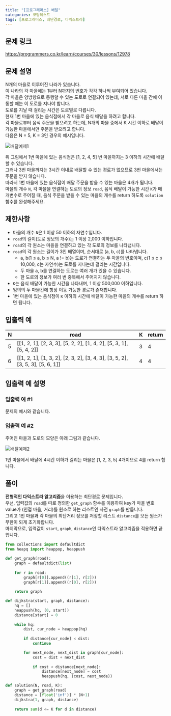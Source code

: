 ```yaml
---
title: "[프로그래머스] 배달"
categories: 코딩테스트
tags: [프로그래머스, 최단경로, 다익스트라]
---
```


## 문제 링크

<https://programmers.co.kr/learn/courses/30/lessons/12978>

## 문제 설명

N개의 마을로 이루어진 나라가 있습니다.  
이 나라의 각 마을에는 1부터 N까지의 번호가 각각 하나씩 부여되어 있습니다.  
각 마을은 양방향으로 통행할 수 있는 도로로 연결되어 있는데, 서로 다른 마을 간에 이동할 때는 이 도로를 지나야 합니다.  
도로를 지날 때 걸리는 시간은 도로별로 다릅니다.  
현재 1번 마을에 있는 음식점에서 각 마을로 음식 배달을 하려고 합니다.  
각 마을로부터 음식 주문을 받으려고 하는데, N개의 마을 중에서 K 시간 이하로 배달이 가능한 마을에서만 주문을 받으려고 합니다.  
다음은 N = 5, K = 3인 경우의 예시입니다.  

![배달예제1](https://grepp-programmers.s3.ap-northeast-2.amazonaws.com/files/production/d7779d88-084c-4ffa-ae9f-2a42f97d3bbf/%E1%84%87%E1%85%A2%E1%84%83%E1%85%A1%E1%86%AF_1_uxun8t.png)  

위 그림에서 1번 마을에 있는 음식점은 [1, 2, 4, 5] 번 마을까지는 3 이하의 시간에 배달할 수 있습니다.  
그러나 3번 마을까지는 3시간 이내로 배달할 수 있는 경로가 없으므로 3번 마을에서는 주문을 받지 않습니다.  
따라서 1번 마을에 있는 음식점이 배달 주문을 받을 수 있는 마을은 4개가 됩니다.  
마을의 개수 `N`, 각 마을을 연결하는 도로의 정보 `road`, 음식 배달이 가능한 시간 `K`가 매개변수로 주어질 때, 음식 주문을 받을 수 있는 마을의 개수를 return 하도록 `solution` 함수를 완성해주세요.


## 제한사항

- 마을의 개수 `N`은 1 이상 50 이하의 자연수입니다.
- `road`의 길이(도로 정보의 개수)는 1 이상 2,000 이하입니다.
- `road`의 각 원소는 마을을 연결하고 있는 각 도로의 정보를 나타냅니다.
- `road`의 각 원소는 길이가 3인 배열이며, 순서대로 (a, b, c)를 나타냅니다.
    + a, b(1 ≤ a, b ≤ N, a != b)는 도로가 연결하는 두 마을의 번호이며, c(1 ≤ c ≤ 10,000, c는 자연수)는 도로를 지나는데 걸리는 시간입니다.
    + 두 마을 a, b를 연결하는 도로는 여러 개가 있을 수 있습니다.
    + 한 도로의 정보가 여러 번 중복해서 주어지지 않습니다.
- `K`는 음식 배달이 가능한 시간을 나타내며, 1 이상 500,000 이하입니다.
- 임의의 두 마을간에 항상 이동 가능한 경로가 존재합니다.
- 1번 마을에 있는 음식점이 `K` 이하의 시간에 배달이 가능한 마을의 개수를 return 하면 됩니다.

## 입출력 예

|N|road|K|return|
|-|----|-|------|
|5|[[1, 2, 1], [2, 3, 3], [5, 2, 2], [1, 4, 2], [5, 3, 1], [5, 4, 2]]|3|4|
|6|[[1, 2, 1], [1, 3, 2], [2, 3, 2], [3, 4, 3], [3, 5, 2], [3, 5, 3], [5, 6, 1]]|4|4|

## 입출력 예 설명

### 입출력 예 #1

문제의 예시와 같습니다.

### 입출력 예 #2

주어진 마을과 도로의 모양은 아래 그림과 같습니다.  

![배달예제2](https://grepp-programmers.s3.ap-northeast-2.amazonaws.com/files/production/993685f2-6b97-4fe3-85b5-47c085dc1bf3/%E1%84%87%E1%85%A2%E1%84%83%E1%85%A1%E1%86%AF_3_njc7kq.png)  

1번 마을에서 배달에 4시간 이하가 걸리는 마을은 [1, 2, 3, 5] 4개이므로 4를 return 합니다.

## 풀이

**전형적인 다익스트라 알고리즘**을 이용하는 최단경로 문제입니다.  
우선, 입력값의 `road`를 따로 정의한 `get_graph` 함수를 이용하여 key가 마을 번호 value가 (인접 마을, 거리)를 원소로 하는 리스트인 사전 `graph`를 만듭니다.  
그리고 1번 마을과 각 마을의 최단거리 정보를 저장할 리스트 `distance`를 모든 원소가 무한이 되게 초기화합니다.  
마지막으로, 입력값이 `start`, `graph`, `distance`인 다익스트라 알고리즘을 적용하면 끝입니다.  

```python
from collections import defaultdict
from heapq import heappop, heappush

def get_graph(road):
    graph = defaultdict(list)
    
    for r in road:
        graph[r[0]].append((r[1], r[2]))
        graph[r[1]].append((r[0], r[2]))
    
    return graph

def dijkstra(start, graph, distance):
    hq = []
    heappush(hq, (0, start))
    distance[start] = 0
    
    while hq: 
        dist, cur_node = heappop(hq)
        
        if distance[cur_node] < dist:
            continue

        for next_node, next_dist in graph[cur_node]:
            cost = dist + next_dist
            
            if cost < distance[next_node]:
                distance[next_node] = cost
                heappush(hq, (cost, next_node))

def solution(N, road, K):
    graph = get_graph(road)
    distance = [float('inf')] * (N+1)
    dijkstra(1, graph, distance)
    
    return sum(d <= K for d in distance)
```